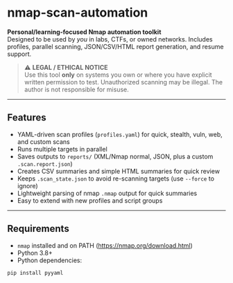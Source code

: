 # nmap-scan-automation

**Personal/learning-focused Nmap automation toolkit**  
Designed to be used by *you* in labs, CTFs, or owned networks. Includes profiles, parallel scanning, JSON/CSV/HTML report generation, and resume support.

> ⚠️ **LEGAL / ETHICAL NOTICE**  
> Use this tool **only** on systems you own or where you have explicit written permission to test. Unauthorized scanning may be illegal. The author is not responsible for misuse.

---

## Features
- YAML-driven scan profiles (`profiles.yaml`) for quick, stealth, vuln, web, and custom scans
- Runs multiple targets in parallel
- Saves outputs to `reports/` (XML/Nmap normal, JSON, plus a custom `.scan.report.json`)
- Creates CSV summaries and simple HTML summaries for quick review
- Keeps `.scan_state.json` to avoid re-scanning targets (use `--force` to ignore)
- Lightweight parsing of nmap `.nmap` output for quick summaries
- Easy to extend with new profiles and script groups

---

## Requirements
- `nmap` installed and on PATH (https://nmap.org/download.html)
- Python 3.8+
- Python dependencies:
```bash
pip install pyyaml
